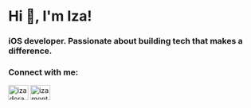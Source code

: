 <h1 align="left">Hi 👋, I'm Iza!</h1>
<h3 align="left">iOS developer. Passionate about building tech that makes a difference.</h3>

<h3 align="left">Connect with me:</h3>
<p align="left">
<a href="https://linkedin.com/in/izadoramontenegro" target="blank"><img align="center" src="https://raw.githubusercontent.com/rahuldkjain/github-profile-readme-generator/master/src/images/icons/Social/linked-in-alt.svg" alt="izadoramontenegro" height="30" width="40" /></a>
<a href="https://discord.gg/izamontenegro" target="blank"><img align="center" src="https://raw.githubusercontent.com/rahuldkjain/github-profile-readme-generator/master/src/images/icons/Social/discord.svg" alt="izamontenegro" height="30" width="40" /></a>
</p>
